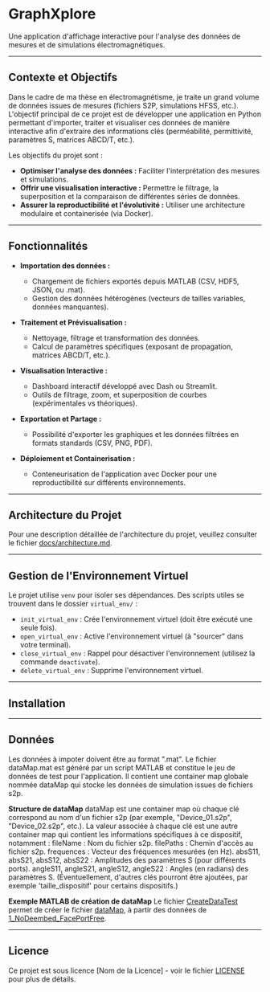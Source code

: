 # GraphXplore

Une application d'affichage interactive pour l'analyse des données de mesures et de simulations électromagnétiques.

---

## Contexte et Objectifs

Dans le cadre de ma thèse en électromagnétisme, je traite un grand volume de données issues de mesures (fichiers S2P, simulations HFSS, etc.). L'objectif principal de ce projet est de développer une application en Python permettant d'importer, traiter et visualiser ces données de manière interactive afin d'extraire des informations clés (perméabilité, permittivité, paramètres S, matrices ABCD/T, etc.).

Les objectifs du projet sont :
- **Optimiser l'analyse des données :** Faciliter l'interprétation des mesures et simulations.
- **Offrir une visualisation interactive :** Permettre le filtrage, la superposition et la comparaison de différentes séries de données.
- **Assurer la reproductibilité et l'évolutivité :** Utiliser une architecture modulaire et containerisée (via Docker).

---

## Fonctionnalités

- **Importation des données :**
  - Chargement de fichiers exportés depuis MATLAB (CSV, HDF5, JSON, ou .mat).
  - Gestion des données hétérogènes (vecteurs de tailles variables, données manquantes).

- **Traitement et Prévisualisation :**
  - Nettoyage, filtrage et transformation des données.
  - Calcul de paramètres spécifiques (exposant de propagation, matrices ABCD/T, etc.).

- **Visualisation Interactive :**
  - Dashboard interactif développé avec Dash ou Streamlit.
  - Outils de filtrage, zoom, et superposition de courbes (expérimentales vs théoriques).

- **Exportation et Partage :**
  - Possibilité d'exporter les graphiques et les données filtrées en formats standards (CSV, PNG, PDF).

- **Déploiement et Containerisation :**
  - Conteneurisation de l'application avec Docker pour une reproductibilité sur différents environnements.

---

## Architecture du Projet

Pour une description détaillée de l'architecture du projet, veuillez consulter le fichier [docs/architecture.md](docs/architecture.md).

---

## Gestion de l'Environnement Virtuel

Le projet utilise `venv` pour isoler ses dépendances. Des scripts utiles se trouvent dans le dossier `virtual_env/` :

- `init_virtual_env` : Crée l'environnement virtuel (doit être exécuté une seule fois).
- `open_virtual_env` : Active l'environnement virtuel (à "sourcer" dans votre terminal).
- `close_virtual_env` : Rappel pour désactiver l'environnement (utilisez la commande `deactivate`).
- `delete_virtual_env` : Supprime l'environnement virtuel.

---

## Installation

---

## Données
Les données à impoter doivent être au format ".mat".
Le fichier dataMap.mat est généré par un script MATLAB et constitue le jeu de données de test pour l'application. Il contient une container map globale nommée dataMap qui stocke les données de simulation issues de fichiers s2p.

**Structure de dataMap**
dataMap est une container map où chaque clé correspond au nom d'un fichier s2p (par exemple, "Device_01.s2p", "Device_02.s2p", etc.).
La valeur associée à chaque clé est une autre container map qui contient les informations spécifiques à ce dispositif, notamment :
fileName : Nom du fichier s2p.
filePaths : Chemin d'accès au fichier s2p.
frequences : Vecteur des fréquences mesurées (en Hz).
absS11, absS21, absS12, absS22 : Amplitudes des paramètres S (pour différents ports).
angleS11, angleS21, angleS12, angleS22 : Angles (en radians) des paramètres S.
(Éventuellement, d'autres clés pourront être ajoutées, par exemple 'taille_dispositif' pour certains dispositifs.)

**Exemple MATLAB de création de dataMap**
Le fichier [CreateDataTest](test/test_datas/CreateDataTest.m) permet de créer le fichier [dataMap](test/test_datas/dataMap.mat), à partir des données de [1_NoDeembed_FacePortFree](test/test_datas/1_NoDeembed_FacePortFree).

---
## Licence

Ce projet est sous licence [Nom de la Licence] - voir le fichier [LICENSE](LICENSE) pour plus de détails.